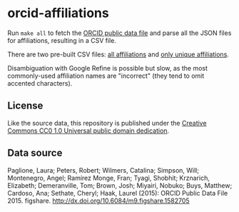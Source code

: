 # orcid-affiliations

Run `make all` to fetch the [ORCID public data file](http://dx.doi.org/10.6084/m9.figshare.1582705) and parse all the JSON files for affiliations, resulting in a CSV file.

There are two pre-built CSV files: [all affiliations](https://github.com/hubgit/orcid-affiliations/blob/master/data/organizations-sorted.csv?raw=true) and [only unique affiliations](https://github.com/hubgit/orcid-affiliations/blob/master/data/organizations-unique.csv?raw=true).

Disambiguation with Google Refine is possible but slow, as the most commonly-used affiliation names are "incorrect" (they tend to omit accented characters).

## License

Like the source data, this repository is published under the [Creative Commons CC0 1.0 Universal public domain dedication](https://creativecommons.org/publicdomain/zero/1.0/).

## Data source

Paglione, Laura; Peters, Robert; Wilmers, Catalina; Simpson, Will; Montenegro, Angel; Ramírez Monge, Fran; Tyagi, Shobhit; Krznarich, Elizabeth; Demeranville, Tom; Brown, Josh; Miyairi, Nobuko; Buys, Matthew; Cardoso, Ana; Sethate, Cheryl; Haak, Laurel (2015): ORCID Public Data File 2015. figshare.
http://dx.doi.org/10.6084/m9.figshare.1582705
